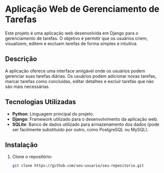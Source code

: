 # Aplicação Web de Gerenciamento de Tarefas

Este projeto é uma aplicação web desenvolvida em Django para o gerenciamento de tarefas. O objetivo é permitir que os usuários criem, visualizem, editem e excluam tarefas de forma simples e intuitiva.

## Descrição

A aplicação oferece uma interface amigável onde os usuários podem gerenciar suas tarefas diárias. Os usuários podem adicionar novas tarefas, marcar tarefas como concluídas, editar detalhes e excluir tarefas que não são mais necessárias.

## Tecnologias Utilizadas

- **Python**: Linguagem principal do projeto.
- **Django**: Framework utilizado para o desenvolvimento da aplicação web.
- **SQLite**: Banco de dados utilizado para armazenamento dos dados (pode ser facilmente substituído por outro, como PostgreSQL ou MySQL).

## Instalação

1. Clone o repositório:
   ```bash
   git clone https://github.com/seu-usuario/seu-repositorio.git
